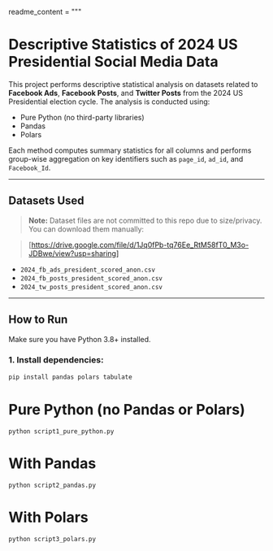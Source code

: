 readme_content = """
# Descriptive Statistics of 2024 US Presidential Social Media Data

This project performs descriptive statistical analysis on datasets related to **Facebook Ads**, **Facebook Posts**, and **Twitter Posts** from the 2024 US Presidential election cycle. The analysis is conducted using:

- Pure Python (no third-party libraries)  
- Pandas  
- Polars  

Each method computes summary statistics for all columns and performs group-wise aggregation on key identifiers such as `page_id`, `ad_id`, and `Facebook_Id`.

---

## Datasets Used

> **Note:** Dataset files are not committed to this repo due to size/privacy. You can download them manually:

> [https://drive.google.com/file/d/1Jq0fPb-tq76Ee_RtM58fT0_M3o-JDBwe/view?usp=sharing]

- `2024_fb_ads_president_scored_anon.csv`
- `2024_fb_posts_president_scored_anon.csv`
- `2024_tw_posts_president_scored_anon.csv`

---

## How to Run

Make sure you have Python 3.8+ installed.

### 1. Install dependencies:

```bash
pip install pandas polars tabulate
```

# Pure Python (no Pandas or Polars)
```
python script1_pure_python.py
```

# With Pandas
```
python script2_pandas.py
```

# With Polars
```
python script3_polars.py
```


